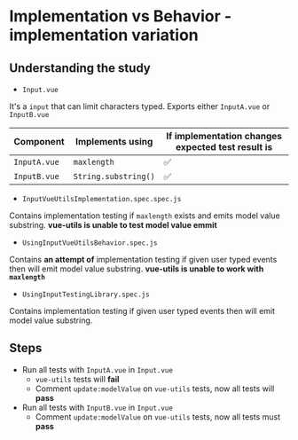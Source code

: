 # Implementation vs Behavior - implementation variation

## Understanding the study

- `Input.vue`

It's a `input` that can limit characters typed. Exports either `InputA.vue` or `InputB.vue`

| Component    | Implements using     | If implementation changes expected test result is |
| ------------ | -------------------- | ------------------------------------------------- |
| `InputA.vue` | `maxlength`          | ✅                                                 |
| `InputB.vue` | `String.substring()` | ✅                                                 |


- `InputVueUtilsImplementation.spec.spec.js`

Contains implementation testing if `maxlength` exists and emits model value substring. **vue-utils is unable to test model value emmit**

- `UsingInputVueUtilsBehavior.spec.js`

Contains **an attempt of** implementation testing if given user typed events then will emit model value substring. **vue-utils is unable to work with `maxlength`**

- `UsingInputTestingLibrary.spec.js`

Contains implementation testing if given user typed events then will emit model value substring.

## Steps

- Run all tests with `InputA.vue` in `Input.vue`
  - `vue-utils` tests will **fail**
  - Comment `update:modelValue` on `vue-utils` tests, now all tests will **pass**
- Run all tests with `InputB.vue` in `Input.vue`
  - Comment `update:modelValue` on `vue-utils` tests, now all tests must **pass**